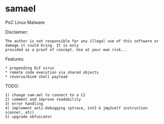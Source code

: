 # samael
PoC Linux Malware

Disclaimer:

	The author is not responsible for any illegal use of this software or damage it could bring. It is only
	provided as a proof of concept. Use at your own risk...

Features:

	* prepending ELF virus
	* remote code execution via shared objects
	* reverse/bind shell payload
	
TODO:

	1) change sam-ael to connect to a C2
	2) comment and improve readability
	3) error handling
	4) implement anti-debugging (ptrace, int3 & jmp2self instruction scanner, etc)
	5) upgrade obfuscator
	
